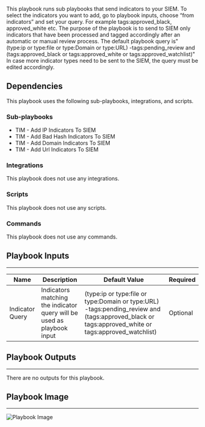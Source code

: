 This playbook runs sub playbooks that send indicators to your SIEM. To select the indicators you want to add, go to playbook inputs, choose “from indicators” and set your query. For example tags:approved_black, approved_white etc. The purpose of the playbook is to send to SIEM only indicators that have been processed and tagged accordingly after an automatic or manual review process. The default playbook query is"
(type:ip or type:file or type:Domain or type:URL) -tags:pending_review and (tags:approved_black or tags:approved_white or tags:approved_watchlist)"
In case more indicator types need to be sent to the SIEM, the query must be edited accordingly.

## Dependencies
This playbook uses the following sub-playbooks, integrations, and scripts.

### Sub-playbooks
* TIM - Add IP Indicators To SIEM
* TIM - Add Bad Hash Indicators To SIEM
* TIM - Add Domain Indicators To SIEM
* TIM - Add Url Indicators To SIEM

### Integrations
This playbook does not use any integrations.

### Scripts
This playbook does not use any scripts.

### Commands
This playbook does not use any commands.

## Playbook Inputs
---

| **Name** | **Description** | **Default Value** | **Required** |
| --- | --- | --- | --- |
| Indicator Query | Indicators matching the indicator query will be used as playbook input | (type:ip or type:file or type:Domain or type:URL) -tags:pending_review and (tags:approved_black or tags:approved_white or tags:approved_watchlist) | Optional |

## Playbook Outputs
---
There are no outputs for this playbook.

## Playbook Image
---
![Playbook Image](https://raw.githubusercontent.com/cvescan/cvescan/0ce0007e6dcec27648d6dd4d30a432de945681f1/Packs/TIM_SIEM/doc_files/TIM_-_Add_All_Indicator_Types_To_SIEM.png)
